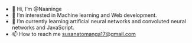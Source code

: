 - 👋 Hi, I’m @Naaninge
- 👀 I’m interested in Machine learning and Web development.
- 🌱 I’m currently learning artificial neural networks and convoluted neural networks and JavaScript.
- 📫 How to reach me susanatomanga17@gmail.com

<!---
Naaninge/Naaninge is a ✨ special ✨ repository because its `README.md` (this file) appears on your GitHub profile.
You can click the Preview link to take a look at your changes.
--->
